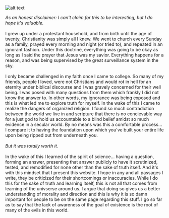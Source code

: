 ![alt text](https://theCaseFor.github.io/Universe.jpg)


<html>
  <body>
    <p><i>As an honest disclaimer: I can't claim for this to be interesting, but I do hope it's valuable.</i><br><br>I grew up under a protestant household, and from birth until the age of twenty, Christianity was simply all I knew. We went to church every Sunday as a family, prayed every morning and night (or tried to), and repeated in an ignorant fashion. Under this doctrine, everything was going to be okay as long as I said the prayer that Jesus was my savior. Everything happens for a reason, and was being supervised by the great surveillance system in the sky.<br><br>I only became challenged in my faith once I came to college. So many of my friends, people I loved, were not Christians and would rot in hell for an eternity under biblical discourse and I was gravely concerned for their well being. I was posed with many questions from them which frankly I did not know the answer to. In other words, my ignorance was being exposed and this is what led me to explore truth for myself. In the wake of this I came to realize the dangers of organized religion. I found so much contradiction between the world we live in and scripture that there is no concievable way for a just god to hold us accountable to a blind belief amidst so much evidence in a secular world. By no means was this a comfortable process... I compare it to having the foundation upon which you've built your entire life upon being ripped out from underneath you.<br><br><i>But it was totally worth it.</i><br><br>In the wake of this I learned of the spirit of science... having a question, forming an answer, presenting that answer publicly to have it scrutinized, tested, and remodified for none other than the sake of truth itself. And it's with this mindset that I present this website. I hope in any and all passages I write, they be criticized for their shortcomings or inaccuracies. While I do this for the sake of truth and learning itself, this is not all that comes from learning of the univserse around us. I argue that doing so gives us a better understanding of morality and direction and this is why it is so damn important for people to be on the same page regarding this stuff. I go so far as to say that the lack of awareness of the goal of existence is the root of many of the evils in this world.
    </p>
  </body>
</html>



